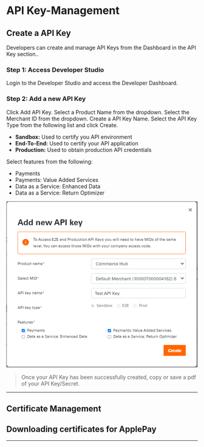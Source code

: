 # API Key-Management



## Create a API Key

Developers can create and manage API Keys from the Dashboard in the API Key section..

### Step 1: Access Developer Studio

Login to the Developer Studio and access the Developer Dashboard. 

### Step 2: Add a new API Key

Click Add API Key. Select a Product Name from the dropdown. Select the Merchant ID from the dropdown. Create a API Key Name. Select the API Key Type from the following list and click Create.

- **Sandbox:** Used to certify you API environment
- **End-To-End:** Used to certify your API application
- **Production:** Used to obtain production API credentials

Select features from the following:

- Payments
- Payments: Value Added Services
- Data as a Service: Enhanced Data 
- Data as a Service: Return Optimizer


![API Key](../../../../assets/images/APIKEY.PNG)

<!-- theme: info -->
> Once your API Key has been successfully created, copy or save a pdf of your API Key/Secret.

---

## Certificate Management


## Downloading certificates for ApplePay

---

